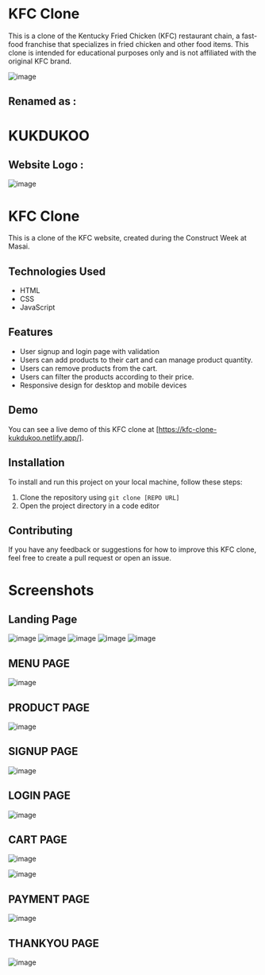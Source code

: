 # KFC Clone

This is a clone of the Kentucky Fried Chicken (KFC) restaurant chain, a fast-food franchise that specializes in fried chicken and other food items. This clone is intended for educational purposes only and is not affiliated with the original KFC brand.


![image](https://encrypted-tbn0.gstatic.com/images?q=tbn:ANd9GcQ7MjAMA1qmci3S4eEr9mpExz41SE6tLZb5gXs_UKLwJA&s)

## Renamed as :

# KUKDUKOO

## Website Logo :

![image](./assets/images/webLogo.jpg)

# KFC Clone
This is a clone of the KFC website, created during the Construct Week at Masai.
## Technologies Used
- HTML
- CSS
- JavaScript

## Features
- User signup and login page with validation
- Users can add products to their cart and can manage product quantity.
- Users can remove products from the cart.
- Users can filter the products according to their price.
- Responsive design for desktop and mobile devices

## Demo
You can see a live demo of this KFC clone at [https://kfc-clone-kukdukoo.netlify.app/].
## Installation
To install and run this project on your local machine, follow these steps:
1. Clone the repository using `git clone [REPO URL]`
2. Open the project directory in a code editor

## Contributing
If you have any feedback or suggestions for how to improve this KFC clone, feel free to create a pull request or open an issue.

# Screenshots

## Landing Page

![image](./assets/images/landing_page_1.png)
![image](./assets/images/landing_page_2.png)
![image](./assets/images/landing_page_3.png)
![image](./assets/images/landing_page_4.png)
![image](./assets/images/landing_page_5.png)

## MENU PAGE

![image](./assets/images/menu_page.png)

## PRODUCT PAGE

![image](./assets/images/product_page.png)

## SIGNUP PAGE


![image](./assets/images/Signup_page.png)

## LOGIN PAGE


![image](./assets/images/login_page.png)

## CART PAGE


![image](./assets/images/empty_cart_page.png)

![image](./assets/images/cart_page.png)

## PAYMENT PAGE


![image](./assets/images/Payment_page.png)

## THANKYOU PAGE


![image](./assets/images/Thankyou_page.png)
